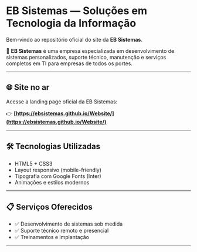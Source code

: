 # EB Sistemas — Soluções em Tecnologia da Informação

Bem-vindo ao repositório oficial do site da **EB Sistemas**.

🔵 **EB Sistemas** é uma empresa especializada em desenvolvimento de sistemas personalizados, suporte técnico, manutenção e serviços completos em TI para empresas de todos os portes.

---

## 🌐 Site no ar

Acesse a landing page oficial da EB Sistemas:

👉 **[https://ebsistemas.github.io/Website/](https://ebsistemas.github.io/Website/)**

---

## 🛠️ Tecnologias Utilizadas

- HTML5 + CSS3
- Layout responsivo (mobile-friendly)
- Tipografia com Google Fonts (Inter)
- Animações e estilos modernos

---

## 📋 Serviços Oferecidos

- ✅ Desenvolvimento de sistemas sob medida
- ✅ Suporte técnico remoto e presencial
- ✅ Treinamentos e implantação

---

